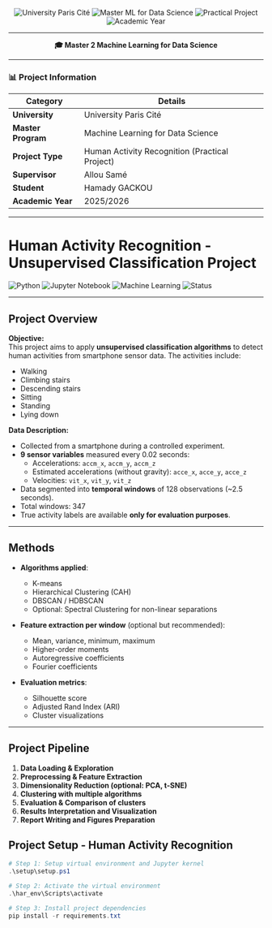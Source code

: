 <p align="center">
  <img alt="University Paris Cité" src="https://img.shields.io/badge/University-Paris%20Cité-6f42c1?style=for-the-badge&logo=academia&logoColor=white">
  <img alt="Master ML for Data Science" src="https://img.shields.io/badge/Master-Machine%20Learning%20for%20Data%20Science-1976D2?style=for-the-badge&logo=python&logoColor=white">
  <img alt="Practical Project" src="https://img.shields.io/badge/Project-Practical%20Lab-FF9800?style=for-the-badge&logo=jupyter&logoColor=white">
  <img alt="Academic Year" src="https://img.shields.io/badge/Year-2025%2F2026-009688?style=for-the-badge&logo=googlecalendar&logoColor=white">
</p>

---

<p align="center">
  <strong>🎓 Master 2 Machine Learning for Data Science</strong>
</p>

---

<p align="center">

### 📊 Project Information  

| **Category**       | **Details**                           |
|--------------------|---------------------------------------|
| **University**     | University Paris Cité                 |
| **Master Program** | Machine Learning for Data Science     |
| **Project Type**   | Human Activity Recognition (Practical Project) |
| **Supervisor**     | Allou Samé                             |
| **Student**        | Hamady GACKOU                          |
| **Academic Year**  | 2025/2026                              |

</p>

---

# Human Activity Recognition - Unsupervised Classification Project

![Python](https://img.shields.io/badge/Python-3.10-blue?logo=python&logoColor=white)
![Jupyter Notebook](https://img.shields.io/badge/Jupyter-Notebook-orange?logo=jupyter&logoColor=white)
![Machine Learning](https://img.shields.io/badge/Machine%20Learning-ML-lightgrey)
![Status](https://img.shields.io/badge/Status-Experimental-yellow)

---

## Project Overview

**Objective:**  
This project aims to apply **unsupervised classification algorithms** to detect human activities from smartphone sensor data. The activities include:
- Walking  
- Climbing stairs  
- Descending stairs  
- Sitting  
- Standing  
- Lying down  

**Data Description:**  
- Collected from a smartphone during a controlled experiment.  
- **9 sensor variables** measured every 0.02 seconds:  
  - Accelerations: `accm_x`, `accm_y`, `accm_z`  
  - Estimated accelerations (without gravity): `acce_x`, `acce_y`, `acce_z`  
  - Velocities: `vit_x`, `vit_y`, `vit_z`  
- Data segmented into **temporal windows** of 128 observations (~2.5 seconds).  
- Total windows: 347  
- True activity labels are available **only for evaluation purposes**.

---

## Methods

- **Algorithms applied**:
  - K-means
  - Hierarchical Clustering (CAH)
  - DBSCAN / HDBSCAN
  - Optional: Spectral Clustering for non-linear separations

- **Feature extraction per window** (optional but recommended):
  - Mean, variance, minimum, maximum
  - Higher-order moments
  - Autoregressive coefficients
  - Fourier coefficients

- **Evaluation metrics**:
  - Silhouette score
  - Adjusted Rand Index (ARI)
  - Cluster visualizations

---

## Project Pipeline

1. **Data Loading & Exploration**  
2. **Preprocessing & Feature Extraction**  
3. **Dimensionality Reduction (optional: PCA, t-SNE)**  
4. **Clustering with multiple algorithms**  
5. **Evaluation & Comparison of clusters**  
6. **Results Interpretation and Visualization**  
7. **Report Writing and Figures Preparation**

## Project Setup - Human Activity Recognition

```powershell
# Step 1: Setup virtual environment and Jupyter kernel
.\setup\setup.ps1
```
```powershell
# Step 2: Activate the virtual environment
.\har_env\Scripts\activate
```

```powershell
# Step 3: Install project dependencies
pip install -r requirements.txt
```



